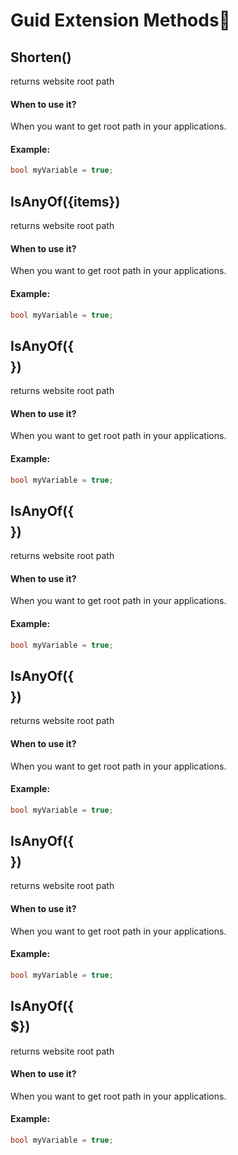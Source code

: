 # Guid Extension Methods




## Shorten()
returns website root path


#### When to use it?
When you want to get root path in your applications.

#### Example:
```csharp
bool myVariable = true;

```




## IsAnyOf({items})
returns website root path


#### When to use it?
When you want to get root path in your applications.

#### Example:
```csharp
bool myVariable = true;

```




## IsAnyOf({$$$$})
returns website root path


#### When to use it?
When you want to get root path in your applications.

#### Example:
```csharp
bool myVariable = true;

```



## IsAnyOf({$$$$})
returns website root path


#### When to use it?
When you want to get root path in your applications.

#### Example:
```csharp
bool myVariable = true;

```



## IsAnyOf({$$$$})
returns website root path


#### When to use it?
When you want to get root path in your applications.

#### Example:
```csharp
bool myVariable = true;

```



## IsAnyOf({$$$$})
returns website root path


#### When to use it?
When you want to get root path in your applications.

#### Example:
```csharp
bool myVariable = true;

```



## IsAnyOf({$$$$$})
returns website root path


#### When to use it?
When you want to get root path in your applications.

#### Example:
```csharp
bool myVariable = true;

```


